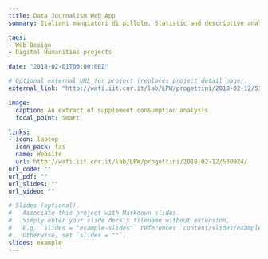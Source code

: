 ```yaml
---
title: Data Journalism Web App
summary: Italiani mangiatori di pillole. Statistic and descriptive analysis of medical data as result of a Data Journalism investigation about supplement consumption in Italy. Data is extracted, cleaned up and organized in CSV tables, managed through a database SQL. Query API are in PHP. The implemented software receives data through AJAX and return them in Json format to a script that processes them and show them in a client-readable format (charts displayed in a user interface).

tags:
- Web Design
- Digital Humanities projects

date: "2018-02-01T00:00:00Z"

# Optional external URL for project (replaces project detail page).
external_link: "http://wafi.iit.cnr.it/lab/LPW/progettini/2018-02-12/530924/"

image:
  caption: An extract of supplement consumption analysis
  focal_point: Smart

links:
- icon: laptop
  icon_pack: fas
  name: Website
  url: http://wafi.iit.cnr.it/lab/LPW/progettini/2018-02-12/530924/
url_code: ""
url_pdf: ""
url_slides: ""
url_video: ""

# Slides (optional).
#   Associate this project with Markdown slides.
#   Simply enter your slide deck's filename without extension.
#   E.g. `slides = "example-slides"` references `content/slides/example-slides.md`.
#   Otherwise, set `slides = ""`.
slides: example
---
```


